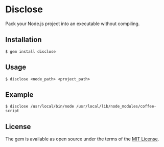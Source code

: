 # Disclose

Pack your Node.js project into an executable without compiling.

## Installation

    $ gem install disclose

## Usage

    $ disclose <node_path> <project_path>

## Example

    $ disclose /usr/local/bin/node /usr/local/lib/node_modules/coffee-script

## License

The gem is available as open source under the terms of the [MIT License](http://opensource.org/licenses/MIT).
